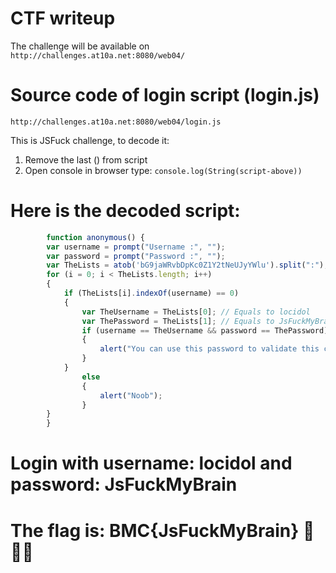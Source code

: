 # CTF writeup
The challenge will be available on `http://challenges.at10a.net:8080/web04/`

# Source code of login script (login.js)
`http://challenges.at10a.net:8080/web04/login.js`

This is JSFuck challenge, to decode it:
1) Remove the last () from script
2) Open console in browser type: `console.log(String(script-above))`

# Here is the decoded script:
```javascript 
		function anonymous() {
    	var username = prompt("Username :", "");     
    	var password = prompt("Password :", "");     
    	var TheLists = atob('bG9jaWRvbDpKc0Z1Y2tNeUJyYWlu').split(":"); // Equals to Array [ "locidol", "JsFuckMyBrain" ]
    	for (i = 0; i < TheLists.length; i++)     
    	{         
    		if (TheLists[i].indexOf(username) == 0)         
    		{             
    			var TheUsername = TheLists[0]; // Equals to locidol            
    			var ThePassword = TheLists[1]; // Equals to JsFuckMyBrain
    			if (username == TheUsername && password == ThePassword)             
    			{                 
    				alert("You can use this password to validate this challenge with BMC{}");             
    			}         
    		}         
    			else         
    			{             
    				alert("Noob");         
    			}     
    	}
		}
```
# Login with username: locidol and password: JsFuckMyBrain
# The flag is: BMC{JsFuckMyBrain} :clap::clap::clap:
